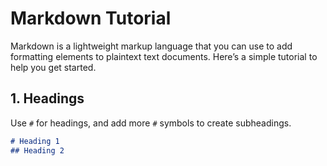 # Markdown Tutorial

Markdown is a lightweight markup language that you can use to add formatting elements to plaintext text documents. Here’s a simple tutorial to help you get started.

## 1. Headings

Use `#` for headings, and add more `#` symbols to create subheadings.

```markdown
# Heading 1
## Heading 2